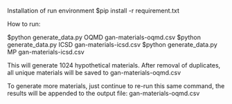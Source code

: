 Installation of run environment
$pip install -r requirement.txt

How to run:

$python generate_data.py OQMD gan-materials-oqmd.csv
$python generate_data.py ICSD gan-materials-icsd.csv
$python generate_data.py MP gan-materials-icsd.csv

This will generate 1024 hypothetical materials. After removal of duplicates, all unique materials will be saved to gan-materials-oqmd.csv

To generate more materials, just continue to re-run this same command, the results will be appended to the output file: gan-materials-oqmd.csv



